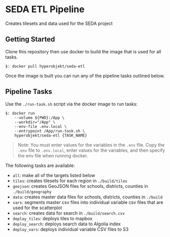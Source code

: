 # SEDA ETL Pipeline

Creates tilesets and data used for the SEDA project

## Getting Started

Clone this repository then use docker to build the image that is used for all tasks.

```
$: docker pull hyperobjekt/seda-etl
```

Once the image is built you can run any of the pipeline tasks outlined below.

## Pipeline Tasks

Use the `./run-task.sh` script via the docker image to run tasks:

```
$: docker run
    --volume ${PWD}:/App \
    --workdir="/App" \ 
    --env-file .env.local \ 
    --entrypoint /App/run-task.sh \
    hyperobjekt/seda-etl {TASK_NAME}
```

> Note: You must enter values for the variables in the `.env` file.  Copy the `.env` file to `.env.local`, enter values for the variables, and then specify the env file when running docker.

The following tasks are available:

  - `all`: make all of the targets listed below
  - `tiles`: creates tilesets for each region in `./build/tiles`
  - `geojson`: creates GeoJSON files for schools, districts, counties in `./build/geography`
  - `data`: creates master data files for schools, districts, counties in `./build`
  - `vars`: segments master csv files into individual variable csv files that are used for the scatterplot
  - `search`: creates data for search in `./build/search.csv` 
  - `deploy_tiles`: deploys tiles to mapbox
  - `deploy_search`: deploys search data to Algolia index
  - `deploy_vars`: deploys individual variable CSV files to S3

